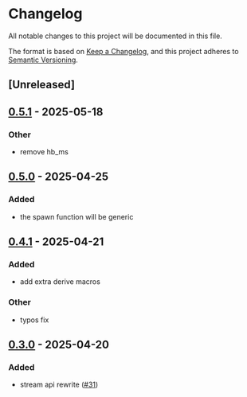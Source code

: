 # Changelog

All notable changes to this project will be documented in this file.

The format is based on [Keep a Changelog](https://keepachangelog.com/en/1.0.0/),
and this project adheres to [Semantic Versioning](https://semver.org/spec/v2.0.0.html).

## [Unreleased]

## [0.5.1](https://github.com/roberts-pumpurs/betfair-adapter-rs/compare/betfair-stream-api-v0.5.0...betfair-stream-api-v0.5.1) - 2025-05-18

### Other

- remove hb_ms

## [0.5.0](https://github.com/roberts-pumpurs/betfair-adapter-rs/compare/betfair-stream-api-v0.4.1...betfair-stream-api-v0.5.0) - 2025-04-25

### Added

- the spawn function will be generic

## [0.4.1](https://github.com/roberts-pumpurs/betfair-adapter-rs/compare/betfair-stream-api-v0.4.0...betfair-stream-api-v0.4.1) - 2025-04-21

### Added

- add extra derive macros

### Other

- typos fix

## [0.3.0](https://github.com/roberts-pumpurs/betfair-adapter-rs/compare/betfair-stream-api-v0.2.1...betfair-stream-api-v0.3.0) - 2025-04-20

### Added

- stream api rewrite ([#31](https://github.com/roberts-pumpurs/betfair-adapter-rs/pull/31))
